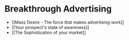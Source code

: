 # Breakthrough Advertising


- [[Mass Desire - The force that makes advertising work]]
- [[Your prospect's state of awareness]]
- [[The Sophistication of your market]]





